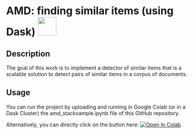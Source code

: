 # AMD: finding similar items (using Dask) <img src="https://docs.dask.org/en/latest/_images/dask_horizontal.svg" width="50"/>

## Description

The goal of this work is to implement a detector of similar items that is a scalable solution to detect pairs of similar items in a corpus of documents.

## Usage

You can run the project by uploading and running in Google Colab (or in a Dask Cluster) the amd_stacksample.ipynb file of this GitHub repository.

Alternatively, you can directly click on the button here:
<a href="https://colab.research.google.com/github/aliceiordache/amd-stacksample/blob/main/amd_stacksample.ipynb" target="_parent"><img src="https://camo.githubusercontent.com/52feade06f2fecbf006889a904d221e6a730c194/68747470733a2f2f636f6c61622e72657365617263682e676f6f676c652e636f6d2f6173736574732f636f6c61622d62616467652e737667" alt="Open In Colab" data-canonical-src="https://colab.research.google.com/assets/colab-badge.svg"></a>
